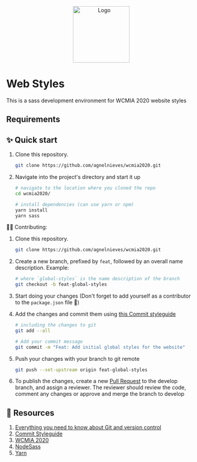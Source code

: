 <center>
    <img width="150" alt="Logo" src="https://2020.miami.wordcamp.org/files/2019/11/wordcamp-miami-2020-logo-01.png">
</center>

# Web Styles

This is a sass development environment for WCMIA 2020 website styles

## Requirements

## ✨ Quick start

1. Clone this repository.

    ```sh
    git clone https://github.com/agnelnieves/wcmia2020.git
    ```

2. Navigate into the project's directory and start it up

    ```sh
    # navigate to the location where you cloned the repo
    cd wcmia2020/

    # install dependencies (can use yarn or npm)
    yarn install
    yarn sass
    ```

✍🏻 Contributing:

1. Clone this repository.

    ```sh
    git clone https://github.com/agnelnieves/wcmia2020.git
    ```

2. Create a new branch, prefixed by `feat`, followed by an overall name description.
Example:
    ```sh
    # where `global-styles` is the name description of the branch
    git checkout -b feat-global-styles
    ```

3. Start doing your changes (Don't forget to add yourself as a contributor to the `package.json` file 🙂)

4. Add the changes and commit them using [this Commit styleguide](https://gist.github.com/agnelnieves/8008ef7ced0d277fca077a9163c85c5b)
    ```sh
    # including the changes to git
    git add --all

    # Add your commit message
    git commit -m "Feat: Add initial global styles for the website"
    ```
5. Push your changes with your branch to git remote
    ```sh
    git push --set-upstream origin feat-global-styles
    ```

6. To publish the changes, create a new [Pull Request](https://github.com/agnelnieves/WCMIA2020/pulls) to the develop branch, and assign a reviewer. The reviewer should review the code, comment any changes or approve and merge the branch to develop

## 📖 Resources

1. [Everything you need to know about Git and version control](https://www.atlassian.com/git/tutorials/what-is-version-control)
2. [Commit Styleguide](https://gist.github.com/agnelnieves/8008ef7ced0d277fca077a9163c85c5b)
3. [WCMIA 2020](https://2020.miami.wordcamp.org/)
4. [NodeSass](https://www.npmjs.com/package/node-sass)
5. [Yarn](https://yarnpkg.com/en/docs/getting-started)